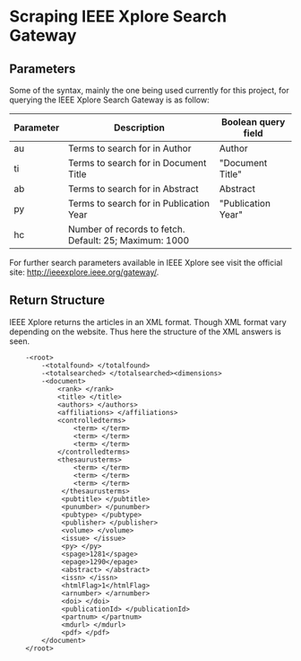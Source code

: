 Scraping IEEE Xplore Search Gateway
===================================

Parameters
----------
Some of the syntax, mainly the one being used currently for this project,
for querying the IEEE Xplore Search Gateway is as follow:

|Parameter| Description                 | Boolean query field|
|---------|-----------------------------|--------------------|
| au      |Terms to search for in Author|Author              |
| ti      |Terms to search for in Document Title|"Document Title"|
| ab      |Terms to search for in Abstract|Abstract          |
| py      |Terms to search for in Publication Year|"Publication Year"|
| hc      |Number of records to fetch. Default: 25; Maximum: 1000|   |

For further search parameters available in IEEE Xplore see visit the
official site: http://ieeexplore.ieee.org/gateway/.

Return Structure
----------------

IEEE Xplore returns the articles in an XML format. Though XML format vary
depending on the website. Thus here the structure of the XML answers is
seen. 

        -<root>
            -<totalfound> </totalfound>
            -<totalsearched> </totalsearched><dimensions>
            -<document> 
                <rank> </rank>
                <title> </title>
                <authors> </authors>
                <affiliations> </affiliations>
                <controlledterms>
                    <term> </term>
                    <term> </term>
                    <term> </term>
                </controlledterms>
                <thesaurusterms>                      
                    <term> </term>
                    <term> </term>
                    <term> </term>
                 </thesaurusterms>
                 <pubtitle> </pubtitle>
                 <punumber> </punumber>
                 <pubtype> </pubtype>
                 <publisher> </publisher>
                 <volume> </volume>
                 <issue> </issue>
                 <py> </py>
                 <spage>1281</spage>
                 <epage>1290</epage>
                 <abstract> </abstract>
                 <issn> </issn>
                 <htmlFlag>1</htmlFlag>
                 <arnumber> </arnumber>
                 <doi> </doi>
                 <publicationId> </publicationId>
                 <partnum> </partnum>
                 <mdurl> </mdurl>
                 <pdf> </pdf>
            </document>
        </root>